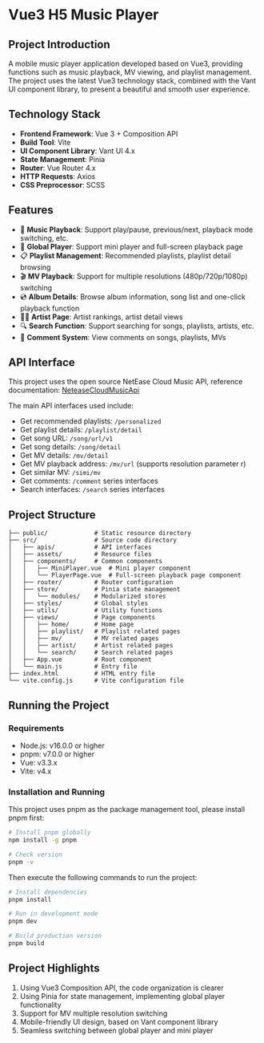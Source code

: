 # Vue3 H5 Music Player

## Project Introduction

A mobile music player application developed based on Vue3, providing functions such as music playback, MV viewing, and playlist management. The project uses the latest Vue3 technology stack, combined with the Vant UI component library, to present a beautiful and smooth user experience.

## Technology Stack

- **Frontend Framework**: Vue 3 + Composition API
- **Build Tool**: Vite
- **UI Component Library**: Vant UI 4.x
- **State Management**: Pinia
- **Router**: Vue Router 4.x
- **HTTP Requests**: Axios
- **CSS Preprocessor**: SCSS

## Features

- 🎵 **Music Playback**: Support play/pause, previous/next, playback mode switching, etc.
- 📱 **Global Player**: Support mini player and full-screen playback page
- 📋 **Playlist Management**: Recommended playlists, playlist detail browsing
- 🎬 **MV Playback**: Support for multiple resolutions (480p/720p/1080p) switching
- 💿 **Album Details**: Browse album information, song list and one-click playback function
- 👨‍🎤 **Artist Page**: Artist rankings, artist detail views
- 🔍 **Search Function**: Support searching for songs, playlists, artists, etc.
- 💬 **Comment System**: View comments on songs, playlists, MVs

## API Interface

This project uses the open source NetEase Cloud Music API, reference documentation: [NeteaseCloudMusicApi](https://github.com/Binaryify/NeteaseCloudMusicApi)

The main API interfaces used include:

- Get recommended playlists: `/personalized`
- Get playlist details: `/playlist/detail`
- Get song URL: `/song/url/v1`
- Get song details: `/song/detail`
- Get MV details: `/mv/detail`
- Get MV playback address: `/mv/url` (supports resolution parameter r)
- Get similar MV: `/simi/mv`
- Get comments: `/comment` series interfaces
- Search interfaces: `/search` series interfaces

## Project Structure

```
├── public/             # Static resource directory
├── src/                # Source code directory
│   ├── apis/           # API interfaces
│   ├── assets/         # Resource files
│   ├── components/     # Common components
│   │   ├── MiniPlayer.vue  # Mini player component
│   │   └── PlayerPage.vue  # Full-screen playback page component
│   ├── router/         # Router configuration
│   ├── store/          # Pinia state management
│   │   └── modules/    # Modularized stores
│   ├── styles/         # Global styles
│   ├── utils/          # Utility functions
│   ├── views/          # Page components
│   │   ├── home/       # Home page
│   │   ├── playlist/   # Playlist related pages
│   │   ├── mv/         # MV related pages
│   │   ├── artist/     # Artist related pages
│   │   └── search/     # Search related pages
│   ├── App.vue         # Root component
│   └── main.js         # Entry file
├── index.html          # HTML entry file
└── vite.config.js      # Vite configuration file
```

## Running the Project

### Requirements

- Node.js: v16.0.0 or higher
- pnpm: v7.0.0 or higher
- Vue: v3.3.x
- Vite: v4.x

### Installation and Running

This project uses pnpm as the package management tool, please install pnpm first:

```bash
# Install pnpm globally
npm install -g pnpm

# Check version
pnpm -v
```

Then execute the following commands to run the project:

```bash
# Install dependencies
pnpm install

# Run in development mode
pnpm dev

# Build production version
pnpm build
```

## Project Highlights

1. Using Vue3 Composition API, the code organization is clearer
2. Using Pinia for state management, implementing global player functionality
3. Support for MV multiple resolution switching
4. Mobile-friendly UI design, based on Vant component library
5. Seamless switching between global player and mini player
